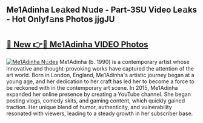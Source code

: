 ## Me1Adinha Le𝚊ked N𝚞de - Part-3SU Video Le𝚊ks - Hot Onlyf𝚊ns Photos jjgJU

# <h2><a href="http://ac4508.deff.icu/?id=Me1Adinha">🔗 New 👉🔴 Me1Adinha VIDEO Photos</a></h2>

[![Me1Adinha N𝚞des](https://i.imgur.com/rIISA9y.gif)](http://ac4508.deff.icu/?id=Me1Adinha)
Me1Adinha (b. 1990) is a contemporary artist whose innovative and thought-provoking works have captured the attention of the art world. Born in London, England, Me1Adinha's artistic journey began at a young age, and her dedication to her craft has led her to become a force to be reckoned with in the contemporary art scene. In 2015, Me1Adinha expanded her online presence by creating a YouTube channel. She began posting vlogs, comedy skits, and gaming content, which quickly gained traction. Her unique blend of humor, authenticity, and vulnerability resonated with viewers, leading to a steady growth in her subscriber base.
